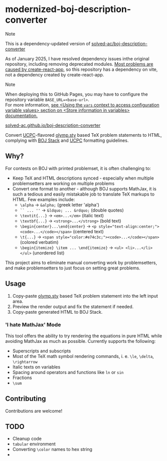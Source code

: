 # modernized-boj-description-converter

> [!NOTE]  
> This is a dependency-updated version of [solved-ac/boj-description-converter](https://github.com/solved-ac/boj-description-converter/)
> 
> As of January 2025, I have resolved dependency issues inthe original repository, including removing deprecated modules. [Most problems are caused by create-react-app](https://dev.to/eslachance/stop-using-create-react-app-7in), so this repository has a dependency on vite, not a dependency created by create-react-app.

> [!NOTE]  
> When deploying this to GitHub Pages, you may have to configure the repository variable `BASE_URL=<base-url>`.  
> For more information, [see &lt;Using the `vars` context to access configuration variable values&gt; section on &lt;Store information in variables&gt; documentation.](https://docs.github.com/en/actions/writing-workflows/choosing-what-your-workflow-does/store-information-in-variables#using-the-vars-context-to-access-configuration-variable-values)  

[solved-ac.github.io/boj-description-converter](https://solved-ac.github.io/boj-description-converter/)

Convert [UCPC](https://github.com/ucpcc/ucpc2020-description-layout)-flavored [olymp.sty](https://github.com/GassaFM/olymp.sty) based TeX problem statements to HTML, complying with [BOJ Stack](https://stack.acmicpc.net/guide/problem) and [UCPC](https://github.com/ucpcc/problemsetting-guidelines) formatting guidelines.

## Why?

For contests on BOJ with printed problemset, it is often challenging to:
* Keep TeX and HTML descriptions synced - especially when multiple problemsetters are working on multiple problems
* Convert one format to another - although BOJ supports MathJax, it is such a tedious and easily mistakable job to translate TeX markups to HTML. Few examples include:
  * `\alpha` &rarr; `&alpha;` (greek letter 'alpha')
  * ``` `` ... '' ``` &rarr; `&ldquo; ... &rdquo;` (double quotes)
  * `\textit{...}` &rarr; `<em>...</em>` (italic text)
  * `\textbf{...}` &rarr; `<strong>...</strong>` (bold text)
  * `\begin{center}...\end{center}` &rarr; `<p style="text-align:center;"><code>...</code></span>` (centered text)
  * `\t{...}` &rarr; `<span style="color:#e74c3c;"><code>...</code></span>` (colored verbatim)
  * `\begin{itemize} \item ... \end{itemize}` &rarr; `<ul> <li>...</li> </ul>` (unordered list)

This project aims to eliminate manual converting work by problemsetters, and make problemsetters to just focus on setting great problems.

## Usage

1. Copy-paste [olymp.sty](https://github.com/GassaFM/olymp.sty) based TeX problem statement into the left input area.
1. Preview the render output and fix the statement if needed.
1. Copy-paste generated HTML to BOJ Stack.

### 'I hate MathJax' Mode

This tool offers the ability to try rendering the equations in pure HTML while avoiding MathJax as much as possible. Currently supports the following:

* Superscripts and subscripts
* Most of the TeX math symbol rendering commands, i. e. `\le`, `\delta`, `\rightarrow`
* Italic texts on variables
* Spacing around operators and functions like `ln` or `sin`
* Fractions
* `\sum`

## Contributing

Contributions are welcome!

## TODO

* Cleanup code
* `tabular` environment
* Converting `\color` names to hex string
* 
